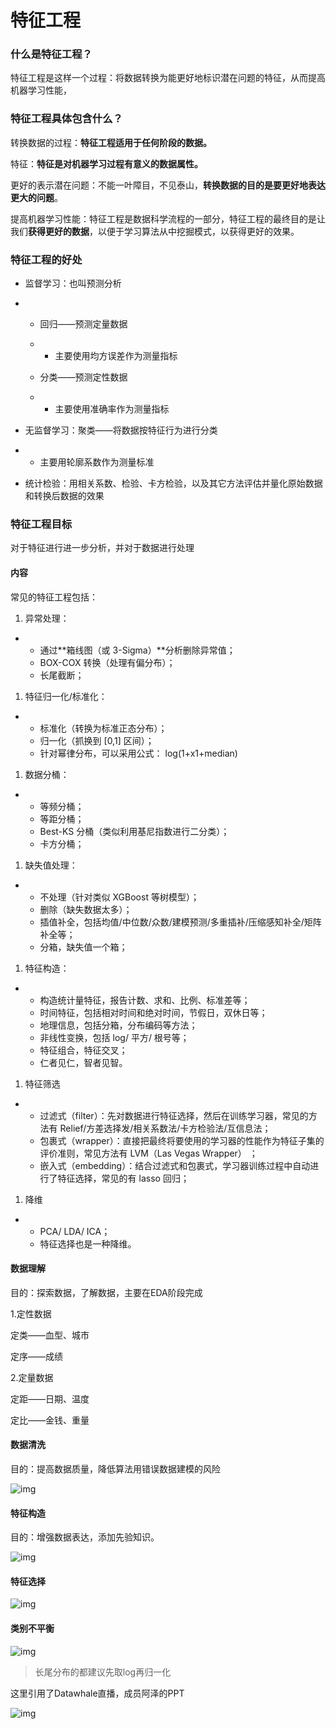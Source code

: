 # **特征工程**

### **什么是特征工程？**

特征工程是这样一个过程：将数据转换为能更好地标识潜在问题的特征，从而提高机器学习性能，

### **特征工程具体包含什么？**

转换数据的过程：**特征工程适用于任何阶段的数据。**

特征：**特征是对机器学习过程有意义的数据属性。**

更好的表示潜在问题：不能一叶障目，不见泰山，**转换数据的目的是要更好地表达更大的问题**。

提高机器学习性能：特征工程是数据科学流程的一部分，特征工程的最终目的是让我们**获得更好的数据**，以便于学习算法从中挖掘模式，以获得更好的效果。

### **特征工程的好处**

- 监督学习：也叫预测分析

- - 回归——预测定量数据

  - - 主要使用均方误差作为测量指标

  - 分类——预测定性数据

  - - 主要使用准确率作为测量指标

- 无监督学习：聚类——将数据按特征行为进行分类

- - 主要用轮廓系数作为测量标准

- 统计检验：用相关系数、检验、卡方检验，以及其它方法评估并量化原始数据和转换后数据的效果

### **特征工程目标**

对于特征进行进一步分析，并对于数据进行处理

#### **内容**

常见的特征工程包括：

1. 异常处理：

- - 通过**箱线图（或 3-Sigma）**分析删除异常值；
  - BOX-COX 转换（处理有偏分布）；
  - 长尾截断；

1. 特征归一化/标准化：

- - 标准化（转换为标准正态分布）；
  - 归一化（抓换到 [0,1] 区间）；
  - 针对幂律分布，可以采用公式： log(1+x1+median)

1. 数据分桶：

- - 等频分桶；
  - 等距分桶；
  - Best-KS 分桶（类似利用基尼指数进行二分类）；
  - 卡方分桶；

1. 缺失值处理：

- - 不处理（针对类似 XGBoost 等树模型）；
  - 删除（缺失数据太多）；
  - 插值补全，包括均值/中位数/众数/建模预测/多重插补/压缩感知补全/矩阵补全等；
  - 分箱，缺失值一个箱；

1. 特征构造：

- - 构造统计量特征，报告计数、求和、比例、标准差等；
  - 时间特征，包括相对时间和绝对时间，节假日，双休日等；
  - 地理信息，包括分箱，分布编码等方法；
  - 非线性变换，包括 log/ 平方/ 根号等；
  - 特征组合，特征交叉；
  - 仁者见仁，智者见智。

1. 特征筛选

- - 过滤式（filter）：先对数据进行特征选择，然后在训练学习器，常见的方法有 Relief/方差选择发/相关系数法/卡方检验法/互信息法；
  - 包裹式（wrapper）：直接把最终将要使用的学习器的性能作为特征子集的评价准则，常见方法有 LVM（Las Vegas Wrapper） ；
  - 嵌入式（embedding）：结合过滤式和包裹式，学习器训练过程中自动进行了特征选择，常见的有 lasso 回归；

1. 降维

- - PCA/ LDA/ ICA；
  - 特征选择也是一种降维。

#### **数据理解**

目的：探索数据，了解数据，主要在EDA阶段完成

1.定性数据

定类——血型、城市

定序——成绩

2.定量数据

定距——日期、温度

定比——金钱、重量

#### **数据清洗**

目的：提高数据质量，降低算法用错误数据建模的风险

![img](C:\Users\14675\AppData\Local\YNote\data\software_hb@163.com\21f4e230f62543e482db8fecf5b4237b\clipboard.png)

#### **特征构造**

目的：增强数据表达，添加先验知识。

![img](C:\Users\14675\AppData\Local\YNote\data\software_hb@163.com\56c1e66bd738467783583d9d52596d06\clipboard.png)

#### **特征选择**

![img](C:\Users\14675\AppData\Local\YNote\data\software_hb@163.com\1e9c3760167c48c3a920cd579b7992e4\clipboard.png)

#### **类别不平衡**

![img](C:\Users\14675\AppData\Local\YNote\data\software_hb@163.com\95a77e88b1af4740b614a9f4c24898e1\clipboard.png)

>长尾分布的都建议先取log再归一化

这里引用了Datawhale直播，成员阿泽的PPT

![img](C:\Users\14675\AppData\Local\YNote\data\software_hb@163.com\90d2c7c63c004d68a97c96bc36edc901\6f284134bbfd040016f7edbd2f0c621.jpg)